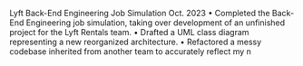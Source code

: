 Lyft Back-End Engineering Job Simulation Oct. 2023
• Completed the Back-End Engineering job simulation, taking over development of an unfinished project for the Lyft Rentals team.
• Drafted a UML class diagram representing a new reorganized architecture.
• Refactored a messy codebase inherited from another team to accurately reflect my n
